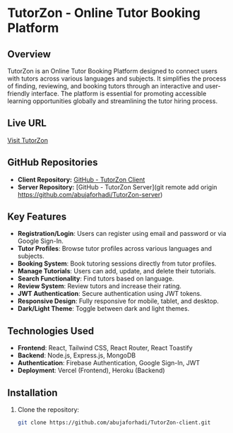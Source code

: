 # TutorZon - Online Tutor Booking Platform

## Overview
TutorZon is an Online Tutor Booking Platform designed to connect users with tutors across various languages and subjects. It simplifies the process of finding, reviewing, and booking tutors through an interactive and user-friendly interface. The platform is essential for promoting accessible learning opportunities globally and streamlining the tutor hiring process.


## Live URL
[Visit TutorZon](https://assigment11-7f8f3.web.app/) 

## GitHub Repositories
- **Client Repository:** [GitHub - TutorZon Client](https://github.com/abujaforhadi/TutorZon-client)
- **Server Repository:** [GitHub - TutorZon Server](git remote add origin https://github.com/abujaforhadi/TutorZon-server)

## Key Features
- **Registration/Login**: Users can register using email and password or via Google Sign-In.
- **Tutor Profiles**: Browse tutor profiles across various languages and subjects.
- **Booking System**: Book tutoring sessions directly from tutor profiles.
- **Manage Tutorials**: Users can add, update, and delete their tutorials.
- **Search Functionality**: Find tutors based on language.
- **Review System**: Review tutors and increase their rating.
- **JWT Authentication**: Secure authentication using JWT tokens.
- **Responsive Design**: Fully responsive for mobile, tablet, and desktop.
- **Dark/Light Theme**: Toggle between dark and light themes.

## Technologies Used
- **Frontend**: React, Tailwind CSS, React Router, React Toastify
- **Backend**: Node.js, Express.js, MongoDB
- **Authentication**: Firebase Authentication, Google Sign-In, JWT
- **Deployment**: Vercel (Frontend), Heroku (Backend)

## Installation

1. Clone the repository:

   ```bash
   git clone https://github.com/abujaforhadi/TutorZon-client.git
